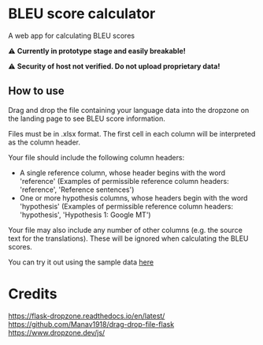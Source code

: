 # BLEU score calculator

A web app for calculating BLEU scores

:warning: **Currently in prototype stage and easily breakable!**

:warning: **Security of host not verified. Do not upload proprietary data!**

## How to use

Drag and drop the file containing your language data into the dropzone on the landing page to see BLEU score information.

Files must be in .xlsx format. The first cell in each column will be interpreted as the column header.

Your file should include the following column headers:

- A single reference column, whose header begins with the word 'reference' (Examples of permissible reference column headers: 'reference', 'Reference sentences')
- One or more hypothesis columns, whose headers begin with the word 'hypothesis' (Examples of permissible reference column headers: 'hypothesis', 'Hypothesis 1: Google MT')

Your file may also include any number of other columns (e.g. the source text for the translations). These will be ignored when calculating the BLEU scores.

You can try it out using the sample data [here](app/test_files/ja_en_test.xlsx)

# Credits

https://flask-dropzone.readthedocs.io/en/latest/
https://github.com/Manav1918/drag-drop-file-flask
https://www.dropzone.dev/js/